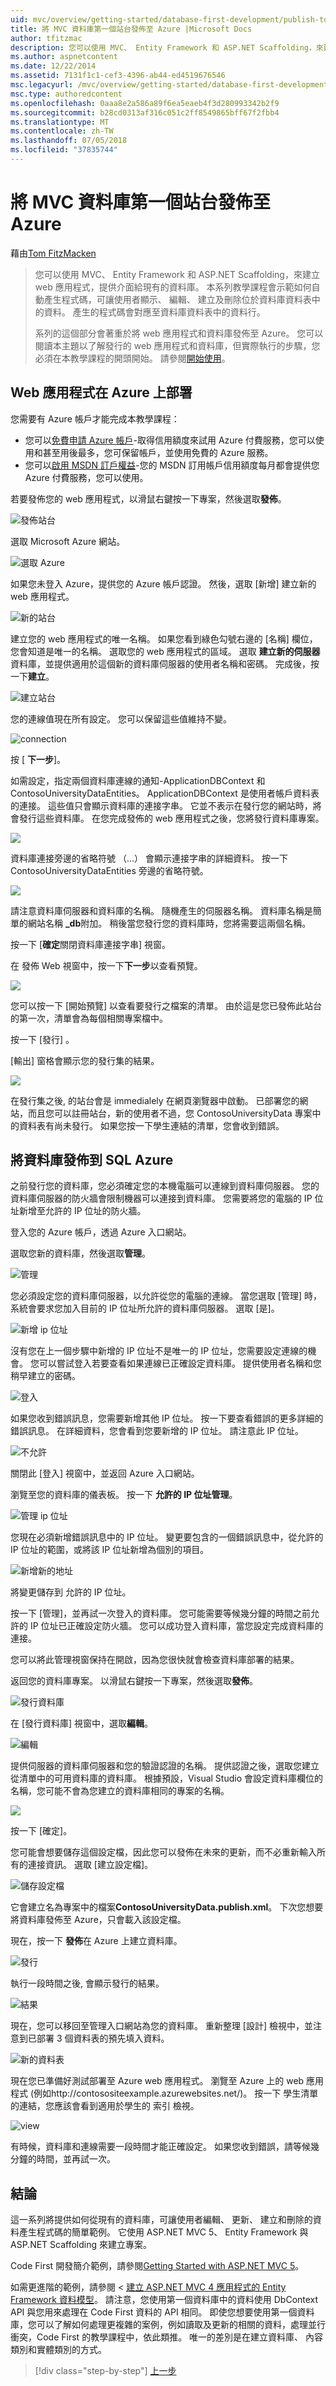 ```yaml
---
uid: mvc/overview/getting-started/database-first-development/publish-to-azure
title: 將 MVC 資料庫第一個站台發佈至 Azure |Microsoft Docs
author: tfitzmac
description: 您可以使用 MVC、 Entity Framework 和 ASP.NET Scaffolding，來建立 web 應用程式，提供介面給現有的資料庫。 本教學課程的里...
ms.author: aspnetcontent
ms.date: 12/22/2014
ms.assetid: 7131f1c1-cef3-4396-ab44-ed4519676546
msc.legacyurl: /mvc/overview/getting-started/database-first-development/publish-to-azure
msc.type: authoredcontent
ms.openlocfilehash: 0aaa8e2a586a89f6ea5eaeb4f3d280993342b2f9
ms.sourcegitcommit: b28cd0313af316c051c2ff8549865bff67f2fbb4
ms.translationtype: MT
ms.contentlocale: zh-TW
ms.lasthandoff: 07/05/2018
ms.locfileid: "37835744"
---
```

<a name="publish-mvc-database-first-site-to-azure"></a>將 MVC 資料庫第一個站台發佈至 Azure
====================
藉由[Tom FitzMacken](https://github.com/tfitzmac)

> 您可以使用 MVC、 Entity Framework 和 ASP.NET Scaffolding，來建立 web 應用程式，提供介面給現有的資料庫。 本系列教學課程會示範如何自動產生程式碼，可讓使用者顯示、 編輯、 建立及刪除位於資料庫資料表中的資料。 產生的程式碼會對應至資料庫資料表中的資料行。
> 
> 系列的這個部分會著重於將 web 應用程式和資料庫發佈至 Azure。 您可以閱讀本主題以了解發行的 web 應用程式和資料庫，但實際執行的步驟，您必須在本教學課程的開頭開始。 請參閱[開始使用](setting-up-database.md)。


## <a name="deploy-your-web-app-on-azure"></a>Web 應用程式在 Azure 上部署

您需要有 Azure 帳戶才能完成本教學課程：

- 您可以[免費申請 Azure 帳戶](https://azure.microsoft.com/pricing/free-trial/?WT.mc_id=A261C142F)-取得信用額度來試用 Azure 付費服務，您可以使用和甚至用後最多，您可保留帳戶，並使用免費的 Azure 服務。
- 您可以[啟用 MSDN 訂戶權益](https://azure.microsoft.com/pricing/member-offers/msdn-benefits-details/?WT.mc_id=A261C142F)-您的 MSDN 訂用帳戶信用額度每月都會提供您 Azure 付費服務，您可以使用。

若要發佈您的 web 應用程式，以滑鼠右鍵按一下專案，然後選取**發佈**。

![發佈站台](publish-to-azure/_static/image1.png)

選取 Microsoft Azure 網站。

![選取 Azure](publish-to-azure/_static/image2.png)

如果您未登入 Azure，提供您的 Azure 帳戶認證。 然後，選取 [新增] 建立新的 web 應用程式。

![新的站台](publish-to-azure/_static/image3.png)

建立您的 web 應用程式的唯一名稱。 如果您看到綠色勾號右邊的 [名稱] 欄位，您會知道是唯一的名稱。 選取您的 web 應用程式的區域。 選取 **建立新的伺服器**資料庫，並提供適用於這個新的資料庫伺服器的使用者名稱和密碼。 完成後，按一下**建立**。

![建立站台](publish-to-azure/_static/image4.png)

您的連線值現在所有設定。 您可以保留這些值維持不變。

![connection](publish-to-azure/_static/image5.png)

按 [ **下一步**]。

如需設定，指定兩個資料庫連線的通知-ApplicationDBContext 和 ContosoUniversityDataEntities。 ApplicationDBContext 是使用者帳戶資料表的連接。 這些值只會顯示資料庫的連接字串。 它並不表示在發行您的網站時，將會發行這些資料庫。 在您完成發佈的 web 應用程式之後，您將發行資料庫專案。

![](publish-to-azure/_static/image6.png)

資料庫連接旁邊的省略符號 （...） 會顯示連接字串的詳細資料。 按一下 ContosoUniversityDataEntities 旁邊的省略符號。

![](publish-to-azure/_static/image7.png)

請注意資料庫伺服器和資料庫的名稱。 隨機產生的伺服器名稱。 資料庫名稱是簡單的網站名稱 **\_db**附加。 稍後當您發行您的資料庫時，您將需要這兩個名稱。

按一下 [**確定**關閉資料庫連接字串] 視窗。

在 發佈 Web 視窗中，按一下**下一步**以查看預覽。

![](publish-to-azure/_static/image8.png)

您可以按一下 [開始預覽] 以查看要發行之檔案的清單。 由於這是您已發佈此站台的第一次，清單會為每個相關專案檔中。

按一下 [發行] 。

[輸出] 窗格會顯示您的發行集的結果。

![](publish-to-azure/_static/image9.png)

在發行集之後, 的站台會是 immedialely 在網頁瀏覽器中啟動。 已部署您的網站，而且您可以註冊站台，新的使用者不過，您 ContosoUniversityData 專案中的資料表有尚未發行。 如果您按一下學生連結的清單，您會收到錯誤。

## <a name="publish-database-to-sql-azure"></a>將資料庫發佈到 SQL Azure

之前發行您的資料庫，您必須確定您的本機電腦可以連線到資料庫伺服器。 您的資料庫伺服器的防火牆會限制機器可以連接到資料庫。 您需要將您的電腦的 IP 位址新增至允許的 IP 位址的防火牆。

登入您的 Azure 帳戶，透過 Azure 入口網站。

選取您新的資料庫，然後選取**管理**。

![管理](publish-to-azure/_static/image10.png)

您必須設定您的資料庫伺服器，以允許從您的電腦的連線。 當您選取 [管理] 時，系統會要求您加入目前的 IP 位址所允許的資料庫伺服器。 選取 [是]。

![新增 ip 位址](publish-to-azure/_static/image11.png)

沒有您在上一個步驟中新增的 IP 位址不是唯一的 IP 位址，您需要設定連線的機會。 您可以嘗試登入若要查看如果連線已正確設定資料庫。 提供使用者名稱和您稍早建立的密碼。

![登入](publish-to-azure/_static/image12.png)

如果您收到錯誤訊息，您需要新增其他 IP 位址。 按一下要查看錯誤的更多詳細的錯誤訊息。 在詳細資料，您會看到您要新增的 IP 位址。 請注意此 IP 位址。

![不允許](publish-to-azure/_static/image13.png)

關閉此 [登入] 視窗中，並返回 Azure 入口網站。

瀏覽至您的資料庫的儀表板。 按一下 **允許的 IP 位址管理**。

![管理 ip 位址](publish-to-azure/_static/image14.png)

您現在必須新增錯誤訊息中的 IP 位址。 變更要包含的一個錯誤訊息中，從允許的 IP 位址的範圍，或將該 IP 位址新增為個別的項目。

![新增新的地址](publish-to-azure/_static/image15.png)

將變更儲存到 允許的 IP 位址。

按一下 [管理]，並再試一次登入的資料庫。 您可能需要等候幾分鐘的時間之前允許的 IP 位址已正確設定防火牆。 您可以成功登入資料庫，當您設定完成資料庫的連接。

您可以將此管理視窗保持在開啟，因為您很快就會檢查資料庫部署的結果。

返回您的資料庫專案。 以滑鼠右鍵按一下專案，然後選取**發佈**。

![發行資料庫](publish-to-azure/_static/image16.png)

在 [發行資料庫] 視窗中，選取**編輯**。

![編輯](publish-to-azure/_static/image17.png)

提供伺服器的資料庫伺服器和您的驗證認證的名稱。 提供認證之後，選取您建立從清單中的可用資料庫的資料庫。 根據預設，Visual Studio 會設定資料庫欄位的名稱，您可能不會為您建立的資料庫相同的專案的名稱。

![](publish-to-azure/_static/image18.png)

按一下 [確定]。

您可能會想要儲存這個設定檔，因此您可以發佈在未來的更新，而不必重新輸入所有的連接資訊。 選取 [建立設定檔]。

![儲存設定檔](publish-to-azure/_static/image19.png)

它會建立名為專案中的檔案**ContosoUniversityData.publish.xml**。 下次您想要將資料庫發佈至 Azure，只會載入該設定檔。

現在，按一下 **發佈**在 Azure 上建立資料庫。

![發行](publish-to-azure/_static/image20.png)

執行一段時間之後, 會顯示發行的結果。

![結果](publish-to-azure/_static/image21.png)

現在，您可以移回至管理入口網站為您的資料庫。 重新整理 [設計] 檢視中，並注意到已部署 3 個資料表的預先填入資料。

![新的資料表](publish-to-azure/_static/image22.png)

現在您已準備好測試部署至 Azure web 應用程式。 瀏覽至 Azure 上的 web 應用程式 (例如http://contosositeexample.azurewebsites.net/)。 按一下 學生清單的連結，您應該會看到適用於學生的 索引 檢視。

![view](publish-to-azure/_static/image23.png)

有時候，資料庫和連線需要一段時間才能正確設定。 如果您收到錯誤，請等候幾分鐘的時間，並再試一次。

## <a name="conclusion"></a>結論

這一系列將提供如何從現有的資料庫，可讓使用者編輯、 更新、 建立和刪除的資料產生程式碼的簡單範例。 它使用 ASP.NET MVC 5、 Entity Framework 與 ASP.NET Scaffolding 來建立專案。

Code First 開發簡介範例，請參閱[Getting Started with ASP.NET MVC 5](../introduction/getting-started.md)。

如需更進階的範例，請參閱 <<c0> [ 建立 ASP.NET MVC 4 應用程式的 Entity Framework 資料模型](../getting-started-with-ef-using-mvc/creating-an-entity-framework-data-model-for-an-asp-net-mvc-application.md)。 請注意，您使用第一個資料庫中的資料使用 DbContext API 與您用來處理在 Code First 資料的 API 相同。 即使您想要使用第一個資料庫，您可以了解如何處理更複雜的案例，例如讀取及更新的相關的資料，處理並行衝突，Code First 的教學課程中，依此類推。 唯一的差別是在建立資料庫、 內容類別和實體類別的方式。

> [!div class="step-by-step"]
> [上一步](enhancing-data-validation.md)
